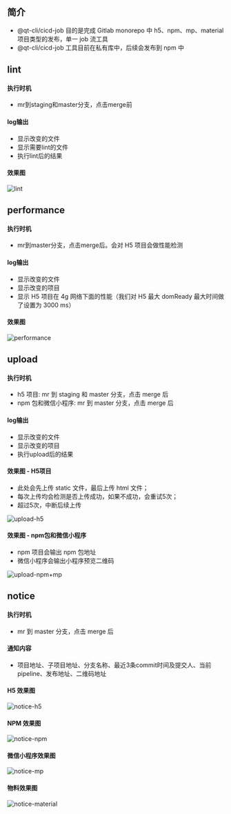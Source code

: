 ## 简介

- @qt-cli/cicd-job 目的是完成 Gitlab monorepo 中 h5、npm、mp、material 项目类型的发布，单一 job 流工具
- @qt-cli/cicd-job 工具目前在私有库中，后续会发布到 npm 中

## lint

#### 执行时机

- mr到staging和master分支，点击merge前

#### log输出

- 显示改变的文件
- 显示需要lint的文件
- 执行lint后的结果

#### 效果图

![lint](./images/6.png)

## performance

#### 执行时机

- mr到master分支，点击merge后。会对 H5 项目会做性能检测

#### log输出

- 显示改变的文件
- 显示改变的项目
- 显示 H5 项目在 4g 网络下面的性能（我们对 H5 最大 domReady 最大时间做了设置为 3000 ms）

#### 效果图

![performance](./images/7.png)

## upload

#### 执行时机

- h5 项目: mr 到 staging 和 master 分支，点击 merge 后
- npm 包和微信小程序: mr 到 master 分支，点击 merge 后

#### log输出

- 显示改变的文件
- 显示改变的项目
- 执行upload后的结果

#### 效果图 - H5项目

- 此处会先上传 static 文件，最后上传 html 文件；
- 每次上传均会检测是否上传成功，如果不成功，会重试5次；
- 超过5次，中断后续上传

![upload-h5](./images/8.png)

#### 效果图 - npm包和微信小程序

- npm 项目会输出 npm 包地址
- 微信小程序会输出小程序预览二维码

![upload-npm+mp](./images/9.png)

## notice

#### 执行时机

- mr 到 master 分支，点击 merge 后

#### 通知内容

- 项目地址、子项目地址、分支名称、最近3条commit时间及提交人、当前pipeline、发布地址、二维码地址

#### H5 效果图

![notice-h5](./images/10.png)

#### NPM 效果图

![notice-npm](./images/11.png)

#### 微信小程序效果图

![notice-mp](./images/12.png)

#### 物料效果图

![notice-material](./images/13.png)
